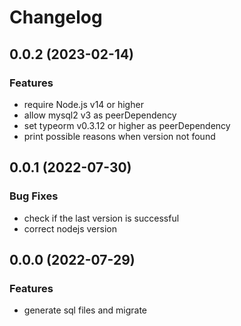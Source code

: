 # Changelog

## 0.0.2 (2023-02-14)

### Features

- require Node.js v14 or higher
- allow mysql2 v3 as peerDependency
- set typeorm v0.3.12 or higher as peerDependency
- print possible reasons when version not found

## 0.0.1 (2022-07-30)

### Bug Fixes

- check if the last version is successful
- correct nodejs version

## 0.0.0 (2022-07-29)

### Features

- generate sql files and migrate
